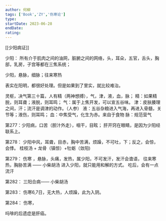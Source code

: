 ```yaml
---
author: 何柳
tags: ['Book','ZY','伤寒论']
type: 
startDate: 2023-06-28
endDate:
rating: 
---
```



[[少阳病证]] 

少阳：
所有介于肌肉之间的油网，脏腑之间的网络，头，耳朵，五官，舌头，胸部，乳房，子宫等都在三焦系统；

少阳，悬脉，细脉；往来寒热

表实在阳明，都很好处理。但是如果到了里实，就比较难治。

灵枢，决气第三十篇，人有精（两神想搏），气，津，液，血，脉；
精：如果精脱，则耳聋；液脱，则耳鸣；
气：属于上焦开发，可以宣五谷味。
津：皮肤腠理之间，汗；流汗是调津的动作。（人参）
液：五谷杂粮进入气海，再进入骨髓，关节等；液伤，则耳鸣；
血：中焦受气，化生为赤。来自于食物
脉：规范营气














第277：少阳病，口苦（胆汁外走），咽干，目眩；
	肝开窍在眼睛，是因为少阳经联系上。


第278：
	少阳中风，耳聋，目赤，胸中苦满，烦躁，不可吐，下；反之，会惊，会悸。
	桂枝汤 + 龙骨（镇惊）+牡蛎（敛阳)


第279：
	伤寒 ，悬脉，头痛，发热，属少阳，不可发汗，发汗会谵语，
	往来寒热，胸胁苦满 —— 小柴胡汤 
	进入少阳，就只能用和解的方式。
	吃后，会有一点流汗 

第282：
	三阳合病—— 小柴胡汤 

第283：
	伤寒6,7日，无大热，人烦躁，此为入阴。

第284：
	伤寒，












吗啡的后遗症是肝癌。














